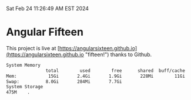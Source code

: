Sat Feb 24 11:26:49 AM EST 2024

# Angular Fifteen


This project is live at [https://angularsixteen.github.io](https://angularsixteen.github.io "fifteen!") thanks to Github.

```bash
System Memory
               total        used        free      shared  buff/cache   available
Mem:            15Gi       2.4Gi       1.9Gi       228Mi        11Gi        12Gi
Swap:          8.0Gi       284Mi       7.7Gi
System Storage
475M	.
```
